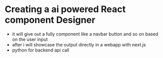 # Creating a ai powered React component Designer
- it will give out a fully component like a navbar button and so on based on the user input
- after i will showcase the output directly in a webapp with next.js
- python for backend api call
